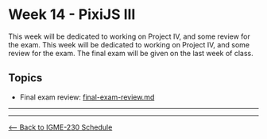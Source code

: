 # Week 14 - PixiJS III
This week will be dedicated to working on Project IV, and some review for the exam. This week will be dedicated to working on Project IV, and some review for the exam. The final exam will be given on the last week of class.

## Topics
- Final exam review: [final-exam-review.md](../exams/final-exam-review.md)

<hr><hr>

[<-- Back to IGME-230 Schedule](../schedule.md)

